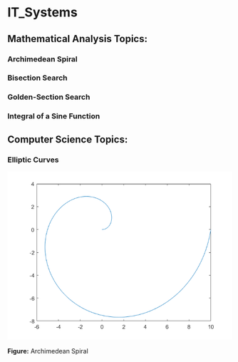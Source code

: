 # IT_Systems
## Mathematical Analysis Topics:
### Archimedean Spiral
### Bisection Search
### Golden-Section Search
### Integral of a Sine Function

## Computer Science Topics:
### Elliptic Curves

![alt text](https://github.com/brendanlahm/IT_Systems/blob/main/Mathematical_Analysis/Archimedean_Spiral.png)

**Figure:** Archimedean Spiral
